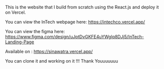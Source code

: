 This is the website that I build from scratch using the React.js and deploy it on Vercel. 

You can view the InTech webpage here:  https://intechco.vercel.app/

You can view the figma here:  https://www.figma.com/design/uJptDvGKFE4uYWglq8DJj5/InTech-Landing-Page

Available on :  https://sinawatra.vercel.app/ 


You can clone it and working on it !!! Thank Youuuuuuu
